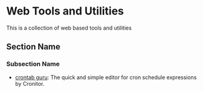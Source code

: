 <!-- ======================================== webtools.md Start ======================================== -->


<!-- ------------------------------ Intro Start ------------------------------ -->

# Web Tools and Utilities

This is a collection of web based tools and utilities 

<!-- ------------------------------ Intro End ------------------------------ -->


<!-- ------------------------------ Section Start ------------------------------ -->

## Section Name

<!-- ++++++++++++++++++++ Subsection Start ++++++++++++++++++++ -->

### Subsection Name
- [crontab guru](https://crontab.guru/): The quick and simple editor for cron schedule expressions by Cronitor.

<!-- ++++++++++++++++++++ Subsection End ++++++++++++++++++++ -->

<!-- ------------------------------ Section End ------------------------------ -->


<!-- ------------------------------ Outro Start ------------------------------ -->

<!-- ------------------------------ Outro End ------------------------------ -->


<!-- ======================================== webtools.md end ======================================== -->
